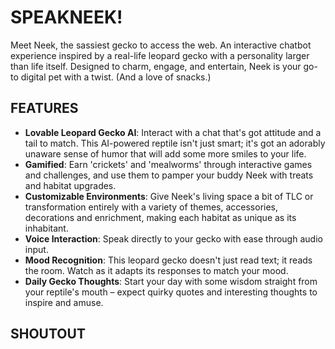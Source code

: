 # SPEAKNEEK!

Meet Neek, the sassiest gecko to access the web. An interactive chatbot experience
inspired by a real-life leopard gecko with a personality larger than life itself.
Designed to charm, engage, and entertain, Neek is your go-to digital pet with a twist. (And a love of snacks.)

## FEATURES

- **Lovable Leopard Gecko AI**: Interact with a chat that's got attitude and a tail to match. This AI-powered reptile isn't just smart; it's got an adorably unaware sense of humor that will add some more smiles to your life. 
- **Gamified**: Earn 'crickets' and 'mealworms' through interactive games and challenges, and use them to pamper your buddy Neek with treats and habitat upgrades.
- **Customizable Environments**: Give Neek's living space a bit of TLC or transformation entirely with a variety of themes, accessories, decorations and enrichment, making each habitat as unique as its inhabitant.
- **Voice Interaction**: Speak directly to your gecko with ease through audio input.
- **Mood Recognition**: This leopard gecko doesn't just read text; it reads the room. Watch as it adapts its responses to match your mood.
- **Daily Gecko Thoughts**: Start your day with some wisdom straight from your reptile's mouth – expect quirky quotes and interesting thoughts to inspire and amuse.

## SHOUTOUT

